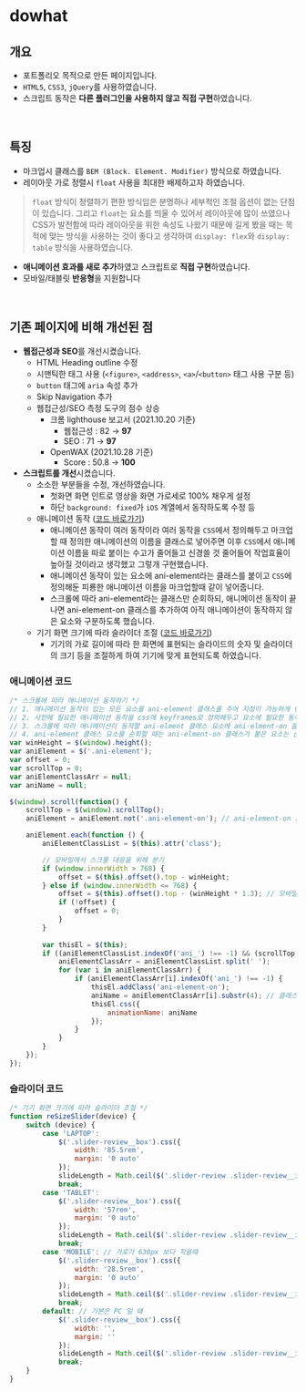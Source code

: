 # dowhat

## 개요
- 포트폴리오 목적으로 만든 페이지입니다.
- ```HTML5```, ```CSS3```, ```jQuery```를 사용하였습니다.
- 스크립트 동작은 **다른 플러그인을 사용하지 않고 직접 구현**하였습니다.
<br>

## 특징
- 마크업시 클래스를 ```BEM (Block. Element. Modifier)``` 방식으로 하였습니다.
- 레이아웃 가로 정렬시 ```float``` 사용을 최대한 배제하고자 하였습니다.
>```float``` 방식이 정렬하기 편한 방식임은 분명하나 세부적인 조절 옵션이 없는 단점이 있습니다.
그리고 ```float```는 요소를 띄울 수 있어서 레이아웃에 많이 쓰였으나 CSS가 발전함에 따라 레이아웃을 위한 속성도 나왔기 때문에 길게 봤을 때는 목적에 맞는 방식을 사용하는 것이 좋다고 생각하여 ```display: flex```와 ```display: table``` 방식을 사용하였습니다.
- **애니메이션 효과를 새로 추가**하였고 스크립트로 **직접 구현**하였습니다.
- 모바일/태블릿 **반응형**을 지원합니다
<br>

## 기존 페이지에 비해 개선된 점

- **웹접근성과 SEO**를 개선시켰습니다.
    - HTML Heading outline 수정
	- 시맨틱한 태그 사용 (```<figure>```, ```<address>```, ```<a>```/```<button>``` 태그 사용 구분 등)
	- ```button``` 태그에 ```aria``` 속성 추가
	- Skip Navigation 추가
    - 웹접근성/SEO 측정 도구의 점수 상승
        - 크롬 lighthouse 보고서 (2021.10.20 기준)
            - 웹접근성 : 82 → **97**
            - SEO : 71 → **97**
        - OpenWAX (2021.10.28 기준)
            - Score : 50.8 → **100**
- **스크립트를 개선**시켰습니다.
    - 소소한 부분들을 수정, 개선하였습니다.
        - 첫화면 화면 인트로 영상을 화면 가로세로 100% 채우게 설정
        - 하단 ```background: fixed```가  ```iOS``` 계열에서 동작하도록 수정 등
    - 애니메이션 동작 ([코드 바로가기](#애니메이션-코드))
        - 애니메이션 동작이 여러 동작이라 여러 동작을 ```CSS```에서 정의해두고 마크업할 때 정의한 애니메이션의 이름을 클래스로 넣어주면 이후 ```CSS```에서 애니메이션 이름을 따로 붙이는 수고가 줄어들고 신경쓸 것 줄어들어 작업효율이 높아질 것이라고 생각했고 그렇개 구현했습니다.
        - 애니메이션 동작이 있는 요소에 ani-element라는 클래스를 붙이고 ```CSS```에 정의해둔 피룡한 애니메이션 이름을 마크업할때 같이 넣어줍니다.
        - 스크롤에 따라 ani-element라는 클래스만 순회하되, 애니메이션 동작이 끝나면 ani-element-on 클래스를 추가하여 아직 애니메이션이 동작하지 않은 요소와 구분하도록 했습니다.
	- 기기 화면 크기에 따라 슬라이더 조절 ([코드 바로가기](#슬라이더-코드))
        - 기기의 가로 길이에 따라 한 화면에 표현되는 슬라이드의 숫자 및 슬라이더의 크기 등을 조절하게 하여 기기에 맞게 표현되도록 하였습니다.

### 애니메이션 코드
```js
/* 스크롤에 따라 애니메이션 동작하기 */
// 1. 애니메이션 동작이 있는 모든 요소를 ani-element 클래스를 주어 지정이 가능하게 한다.
// 2. 사전에 필요한 애니메이션 동작을 css에 keyframes로 정의해두고 요소에 필요한 동작 애니메이션을 ani_애니메이션이름 형식 클래스로 붙여놓는다 (ex) ani_fadeUp)
// 3. 스크롤에 따라 애니메이션이 동작할 ani-elment 클래스 요소에 ani-elment-on 클래스를 더하고 ani_ 클래스에서 가져온 애니메이션을 동적으로 지정한다.
// 4. ani-element 클래스 요소를 순회할 때는 ani-elment-on 클래스가 붙은 요소는 순회하지 않는다. (이미 실행한 요소는 또 실행할 필요가 없으므로)
var winHeight = $(window).height();
var aniElement = $('.ani-element');
var offset = 0;
var scrollTop = 0;
var aniElementClassArr = null;
var aniName = null;

$(window).scroll(function() {
    scrollTop = $(window).scrollTop();
    aniElement = aniElement.not('.ani-element-on'); // ani-element-on 클래스가 있는 요소는 제외

    aniElement.each(function () {
        aniElementClassList = $(this).attr('class');

        // 모바일에서 스크롤 대응을 위해 분기
        if (window.innerWidth > 768) {
            offset = $(this).offset().top - winHeight;
        } else if (window.innerWidth <= 768) {
            offset = $(this).offset().top - (winHeight * 1.3); // 모바일 스크롤 대응을 위한 임시 하드코딩 수정 (추후 개선 필요)
            if (!offset) {
                offset = 0;
            }
        }
        
        var thisEl = $(this);
        if ((aniElementClassList.indexOf('ani_') !== -1) && (scrollTop > offset) ) {
            aniElementClassArr = aniElementClassList.split(' ');
            for (var i in aniElementClassArr) {
                if (aniElementClassArr[i].indexOf('ani_') !== -1) {
                    thisEl.addClass('ani-element-on');
                    aniName = aniElementClassArr[i].substr(4); // 클래스 이름에서 앞에 'ani_' 잘라내고 나머지 가져옴
                    thisEl.css({
                        animationName: aniName
                    });
                }
            }
        }
    });
});
```

### 슬라이더 코드
```js
/* 기기 화면 크기에 따라 슬라이더 조절 */
function reSizeSlider(device) {
    switch (device) {
        case 'LAPTOP':
            $('.slider-review__box').css({
                width: '85.5rem',
                margin: '0 auto'
            });
            slideLength = Math.ceil($('.slider-review .slider-review__item').length / 3);
            break;
        case 'TABLET':
            $('.slider-review__box').css({
                width: '57rem',
                margin: '0 auto'
            });
            slideLength = Math.ceil($('.slider-review .slider-review__item').length / 2);
            break;
        case 'MOBILE': // 가로가 630px 보다 작을때
            $('.slider-review__box').css({
                width: '28.5rem',
                margin: '0 auto'
            });
            slideLength = Math.ceil($('.slider-review .slider-review__item').length);
            break;
        default: // 기본은 PC 일 떄
            $('.slider-review__box').css({
                width: '',
                margin: ''
            });
            slideLength = Math.ceil($('.slider-review .slider-review__item').length / 4);
            break;
    }
}
```
